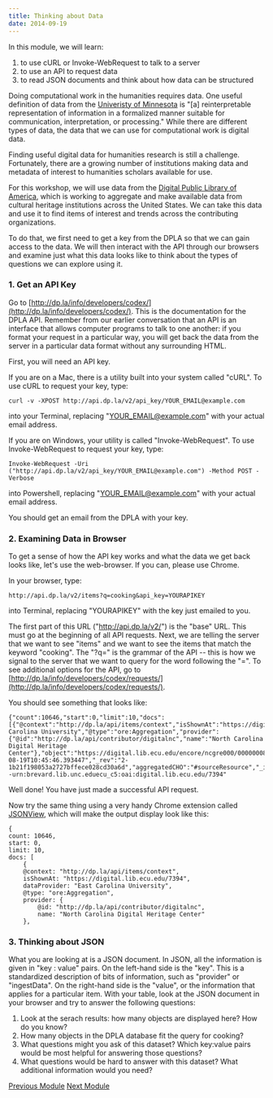 ```yaml
---
title: Thinking about Data
date: 2014-09-19
---
```


In this module, we will learn:

1. to use cURL or Invoke-WebRequest to talk to a server
2. to use an API to request data
3. to read JSON documents and think about how data can be structured

Doing computational work in the humanities requires data. One useful definition of data from the [Univeristy of Minnesota](https://www.lib.umn.edu/datamanagement/whatdata) is "[a] reinterpretable representation of information in a formalized manner suitable for communication, interpretation, or processing." While there are different types of data, the data that we can use for computational work is digital data. 

Finding useful digital data for humanities research is still a challenge. Fortunately, there are a growing number of institutions making data and metadata of interest to humanities scholars available for use.

For this workshop, we will use data from the [Digital Public Library of America](http://dp.la), which is working to aggregate and make available data from cultural heritage institutions across the United States. We can take this data and use it to find items of interest and trends across the contributing organizations. 

To do that, we first need to get a key from the DPLA so that we can gain access to the data. We will then interact with the API through our browsers and examine just what this data looks like to think about the types of questions we can explore using it.

### 1. Get an API Key

Go to [http://dp.la/info/developers/codex/](http://dp.la/info/developers/codex/). This is the documentation for the DPLA API. Remember from our earlier conversation that an API is an interface that allows computer programs to talk to one another: if you format your request in a particular way, you will get back the data from the server in a particular data format without any surrounding HTML.

First, you will need an API key. 

If you are on a Mac, there is a utility built into your system called "cURL". To use cURL to request your key, type:

	curl -v -XPOST http://api.dp.la/v2/api_key/YOUR_EMAIL@example.com

into your Terminal, replacing "YOUR_EMAIL@example.com" with your actual email address.

If you are on Windows, your utility is called "Invoke-WebRequest". To use Invoke-WebRequest to request your key, type:

	Invoke-WebRequest -Uri ("http://api.dp.la/v2/api_key/YOUR_EMAIL@example.com") -Method POST -Verbose 

into Powershell, replacing "YOUR_EMAIL@example.com" with your actual email address.

You should get an email from the DPLA with your key. 

### 2. Examining Data in Browser

To get a sense of how the API key works and what the data we get back looks like, let's use the web-browser. If you can, please use Chrome.

In your browser, type:

	http://api.dp.la/v2/items?q=cooking&api_key=YOURAPIKEY

into Terminal, replacing "YOURAPIKEY" with the key just emailed to you.

The first part of this URL ("http://api.dp.la/v2/") is the "base" URL. This must go at the beginning of all API requests. Next, we are telling the server that we want to see "items" and we want to see the items that match the keyword "cooking". The "?q=" is the grammar of the API -- this is how we signal to the server that we want to query for the word following the "=". To see additional options for the API, go to [http://dp.la/info/developers/codex/requests/](http://dp.la/info/developers/codex/requests/).

You should see something that looks like:

	{"count":10646,"start":0,"limit":10,"docs":[{"@context":"http://dp.la/api/items/context","isShownAt":"https://digital.lib.ecu.edu/7394","dataProvider":"East Carolina University","@type":"ore:Aggregation","provider":{"@id":"http://dp.la/api/contributor/digitalnc","name":"North Carolina Digital Heritage Center"},"object":"https://digital.lib.ecu.edu/encore/ncgre000/00000008/00007394/00007394_tn_0001.gif","ingestionSequence":14,"id":"7cb32765b538a57a35fbdbfad03be57b","ingestDate":"2014-08-19T10:45:46.393447","_rev":"2-1b21f198053a2727bffece028cd30a6d","aggregatedCHO":"#sourceResource","_id":"digitalnc--urn:brevard.lib.unc.eduecu_c5:oai:digital.lib.ecu.edu/7394"

Well done! You have just made a successful API request.

Now try the same thing using a very handy Chrome extension called [JSONView](https://chrome.google.com/webstore/detail/jsonview/chklaanhfefbnpoihckbnefhakgolnmc), which will make the output display look like this:

	{
	count: 10646,
	start: 0,
	limit: 10,
	docs: [
		{
		@context: "http://dp.la/api/items/context",
		isShownAt: "https://digital.lib.ecu.edu/7394",
		dataProvider: "East Carolina University",
		@type: "ore:Aggregation",
		provider: {
			@id: "http://dp.la/api/contributor/digitalnc",
			name: "North Carolina Digital Heritage Center"
		},

### 3. Thinking about JSON

What you are looking at is a JSON document. In JSON, all the information is given in "key : value" pairs. On the left-hand side is the "key". This is a standardized description of bits of information, such as "provider" or "ingestData". On the right-hand side is the "value", or the information that applies for a particular item. With your table, look at the JSON document in your browser and try to answer the following questions:

1. Look at the serach results: how many objects are displayed here? How do you know?
2. How many objects in the DPLA database fit the query for cooking? 
3. What questions might you ask of this dataset? Which key:value pairs would be most helpful for answering those questions?
4. What questions would be hard to answer with this dataset? What additional information would you need?

<span class="left">[Previous Module](module01.html)</span>
<span class="right">[Next Module](module03.html)</span>